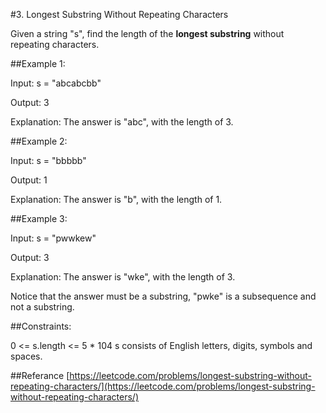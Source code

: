 #3. Longest Substring Without Repeating Characters

Given a string "s", find the length of the **longest substring** without repeating characters.

 

##Example 1:

Input: s = "abcabcbb"

Output: 3

Explanation: The answer is "abc", with the length of 3.

##Example 2:

Input: s = "bbbbb"

Output: 1

Explanation: The answer is "b", with the length of 1.

##Example 3:

Input: s = "pwwkew"

Output: 3

Explanation: The answer is "wke", with the length of 3.

Notice that the answer must be a substring, "pwke" is a subsequence and not a substring.
 

##Constraints:

0 <= s.length <= 5 * 104
s consists of English letters, digits, symbols and spaces.

##Referance
[https://leetcode.com/problems/longest-substring-without-repeating-characters/](https://leetcode.com/problems/longest-substring-without-repeating-characters/)